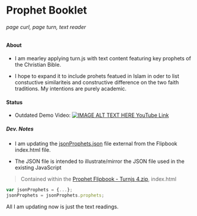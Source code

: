 # Prophet Booklet
###### page curl, page turn, text reader

#### About
* I am mearley applying turn.js with text content featuring key prophets of the Christian Bible.

* I hope to expand it to include prohets featued in Islam in oder to list constuctive similariteis and constructive difference on the two faith traditions. My intentions are purely academic.

#### Status

* Outdated Demo Video: [![IMAGE ALT TEXT HERE](http://img.youtube.com/vi/YOUTUBE_VIDEO_ID_HERE/0.jpg) YouTube Link](https://www.youtube.com/watch?v=vby99NIII28)

##### Dev. Notes

* I am updating the [jsonProphets.json](https://github.com/mezcel/Prophet-Booklet/blob/master/jsonProphets.json) file external from the Flipbook index.html file.

* The JSON file is intended to illustrate/mirror the JSON file used in the existing JavaScript

> Contained within the [Prophet Flipbook - Turnjs 4.zip](https://github.com/mezcel/Prophet-Booklet/blob/master/Prophet%20Flipbook%20-%20Turnjs%204.zip), index.html
```javascript
var jsonProphets = {...};
jsonProphets = jsonProphets.prophets;
```
All I am updating now is just the text readings.
